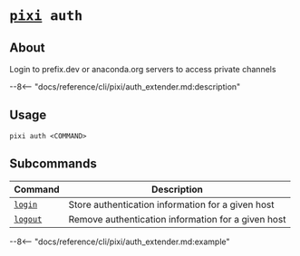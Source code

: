 # <code>[pixi](../pixi.md) auth</code>

## About
Login to prefix.dev or anaconda.org servers to access private channels

--8<-- "docs/reference/cli/pixi/auth_extender.md:description"

## Usage
```
pixi auth <COMMAND>
```

## Subcommands
| Command | Description |
|---------|-------------|
| [`login`](auth/login.md) | Store authentication information for a given host |
| [`logout`](auth/logout.md) | Remove authentication information for a given host |


--8<-- "docs/reference/cli/pixi/auth_extender.md:example"
